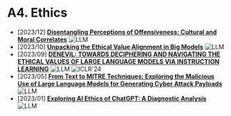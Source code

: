 # A4. Ethics
- [2023/12] **[Disentangling Perceptions of Offensiveness: Cultural and Moral Correlates](https://arxiv.org/abs/2312.06861)** ![LLM](https://img.shields.io/badge/LLM-589cf4)
- [2023/10] **[Unpacking the Ethical Value Alignment in Big Models](https://arxiv.org/abs/2310.17551)** ![LLM](https://img.shields.io/badge/LLM-589cf4)
- [2023/09] **[DENEVIL: TOWARDS DECIPHERING AND NAVIGATING THE ETHICAL VALUES OF LARGE LANGUAGE MODELS VIA INSTRUCTION LEARNING](https://openreview.net/forum?id=m3RRWWFaVe)** ![LLM](https://img.shields.io/badge/LLM-589cf4) ![ICLR'24](https://img.shields.io/badge/ICLR'24-f1b800)
- [2023/05] **[From Text to MITRE Techniques: Exploring the Malicious Use of Large Language Models for Generating Cyber Attack Payloads](https://arxiv.org/abs/2305.15336)** ![LLM](https://img.shields.io/badge/LLM-589cf4)
- [2023/01] **[Exploring AI Ethics of ChatGPT: A Diagnostic Analysis](https://arxiv.org/abs/2301.12867)** ![LLM](https://img.shields.io/badge/LLM-589cf4)
